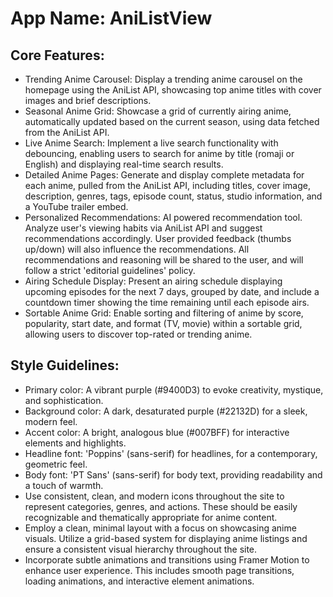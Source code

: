 # **App Name**: AniListView

## Core Features:

- Trending Anime Carousel: Display a trending anime carousel on the homepage using the AniList API, showcasing top anime titles with cover images and brief descriptions.
- Seasonal Anime Grid: Showcase a grid of currently airing anime, automatically updated based on the current season, using data fetched from the AniList API.
- Live Anime Search: Implement a live search functionality with debouncing, enabling users to search for anime by title (romaji or English) and displaying real-time search results.
- Detailed Anime Pages: Generate and display complete metadata for each anime, pulled from the AniList API, including titles, cover image, description, genres, tags, episode count, status, studio information, and a YouTube trailer embed.
- Personalized Recommendations: AI powered recommendation tool. Analyze user's viewing habits via AniList API and suggest recommendations accordingly. User provided feedback (thumbs up/down) will also influence the recommendations. All recommendations and reasoning will be shared to the user, and will follow a strict 'editorial guidelines' policy.
- Airing Schedule Display: Present an airing schedule displaying upcoming episodes for the next 7 days, grouped by date, and include a countdown timer showing the time remaining until each episode airs.
- Sortable Anime Grid: Enable sorting and filtering of anime by score, popularity, start date, and format (TV, movie) within a sortable grid, allowing users to discover top-rated or trending anime.

## Style Guidelines:

- Primary color: A vibrant purple (#9400D3) to evoke creativity, mystique, and sophistication.
- Background color: A dark, desaturated purple (#22132D) for a sleek, modern feel.
- Accent color: A bright, analogous blue (#007BFF) for interactive elements and highlights.
- Headline font: 'Poppins' (sans-serif) for headlines, for a contemporary, geometric feel.
- Body font: 'PT Sans' (sans-serif) for body text, providing readability and a touch of warmth.
- Use consistent, clean, and modern icons throughout the site to represent categories, genres, and actions. These should be easily recognizable and thematically appropriate for anime content.
- Employ a clean, minimal layout with a focus on showcasing anime visuals. Utilize a grid-based system for displaying anime listings and ensure a consistent visual hierarchy throughout the site.
- Incorporate subtle animations and transitions using Framer Motion to enhance user experience. This includes smooth page transitions, loading animations, and interactive element animations.